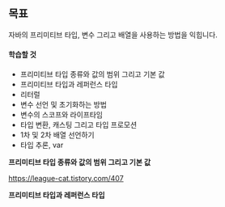 ## 목표

자바의 프리미티브 타입, 변수 그리고 배열을 사용하는 방법을 익힙니다.

#### 학습할 것

- 프리미티브 타입 종류와 값의 범위 그리고 기본 값
- 프리미티브 타입과 레퍼런스 타입
- 리터럴
- 변수 선언 및 초기화하는 방법
- 변수의 스코프와 라이프타임
- 타입 변환, 캐스팅 그리고 타입 프로모션
- 1차 및 2차 배열 선언하기
- 타입 추론, var


**프리미티브 타입 종류와 값의 범위 그리고 기본 값**

https://league-cat.tistory.com/407

**프리미티브 타입과 레퍼런스 타입**




